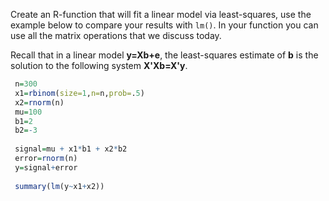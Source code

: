 

Create an R-function that will fit a linear model via least-squares, use the example below to compare your results with `lm()`. In your function you can use all the matrix operations that we discuss today.

Recall that in a linear model **y=Xb+e**, the least-squares estimate of **b** is the solution to the following system **X'Xb=X'y**.


```r
 n=300
 x1=rbinom(size=1,n=n,prob=.5)
 x2=rnorm(n)
 mu=100
 b1=2
 b2=-3
 
 signal=mu + x1*b1 + x2*b2
 error=rnorm(n)
 y=signal+error
 
 summary(lm(y~x1+x2))
 
```

